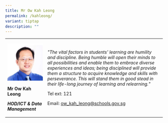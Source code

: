 ```yaml
---
title: Mr Ow Kah Leong
permalink: /kahleong/
variant: tiptap
description: ""
---
```

<table>
<tbody>
<tr>
<td rowspan="1" colspan="1">
<p></p>
<div class="isomer-image-wrapper">
<img style="width: 100%" height="auto" width="100%" alt="" src="/images/Ow_Kah_Leong.jpeg">
</div>
<p><strong>Mr Ow Kah Leong</strong>
</p>
<p><strong><em>HOD/ICT &amp; Data Management</em></strong>
</p>
</td>
<td rowspan="1" colspan="1">
<p><em>"The vital factors in students' learning are humility and discipline. Being humble will open their minds to all possibilities and enable them to embrace diverse experiences and ideas; being disciplined will provide them a structure to acquire knowledge and skills with perseverance. This will stand them in good stead in their life-long journey of learning and relearning."</em>
</p>
<p>Tel ext: 121</p>
<p>Email:&nbsp;<a href="mailto:ow_kah_leong@schools.gov.sg" rel="noopener noreferrer nofollow" target="_blank">ow_kah_leong@schools.gov.sg</a>
</p>
</td>
</tr>
</tbody>
</table>
<p></p>